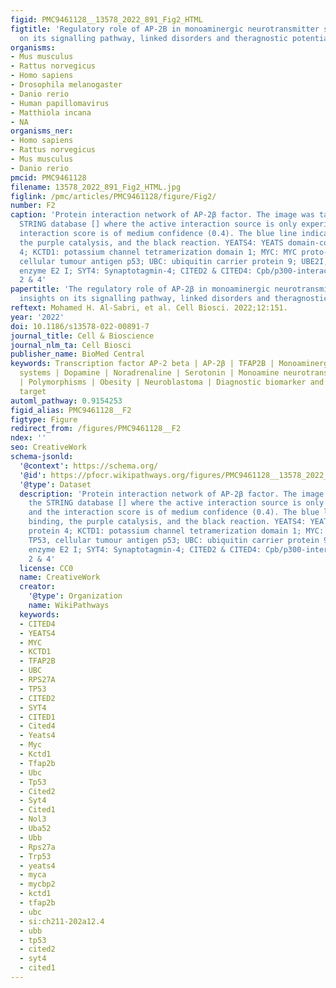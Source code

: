 ```yaml
---
figid: PMC9461128__13578_2022_891_Fig2_HTML
figtitle: 'Regulatory role of AP-2B in monoaminergic neurotransmitter systems: insights
  on its signalling pathway, linked disorders and theragnostic potential'
organisms:
- Mus musculus
- Rattus norvegicus
- Homo sapiens
- Drosophila melanogaster
- Danio rerio
- Human papillomavirus
- Matthiola incana
- NA
organisms_ner:
- Homo sapiens
- Rattus norvegicus
- Mus musculus
- Danio rerio
pmcid: PMC9461128
filename: 13578_2022_891_Fig2_HTML.jpg
figlink: /pmc/articles/PMC9461128/figure/Fig2/
number: F2
caption: 'Protein interaction network of AP-2β factor. The image was taken from the
  STRING database [] where the active interaction source is only experiments and the
  interaction score is of medium confidence (0.4). The blue line indicates binding,
  the purple catalysis, and the black reaction. YEATS4: YEATS domain-containing protein
  4; KCTD1: potassium channel tetramerization domain 1; MYC: MYC proto-oncogene; TP53,
  cellular tumour antigen p53; UBC: ubiquitin carrier protein 9; UBE2I, ubiquitin-conjugating
  enzyme E2 I; SYT4: Synaptotagmin-4; CITED2 & CITED4: Cpb/p300-interacting transactivator
  2 & 4'
papertitle: 'The regulatory role of AP-2β in monoaminergic neurotransmitter systems:
  insights on its signalling pathway, linked disorders and theragnostic potential.'
reftext: Mohamed H. Al-Sabri, et al. Cell Biosci. 2022;12:151.
year: '2022'
doi: 10.1186/s13578-022-00891-7
journal_title: Cell & Bioscience
journal_nlm_ta: Cell Biosci
publisher_name: BioMed Central
keywords: Transcription factor AP-2 beta | AP-2β | TFAP2Β | Monoaminergic neurotransmitter
  systems | Dopamine | Noradrenaline | Serotonin | Monoamine neurotransmitter disorders
  | Polymorphisms | Obesity | Neuroblastoma | Diagnostic biomarker and therapeutic
  target
automl_pathway: 0.9154253
figid_alias: PMC9461128__F2
figtype: Figure
redirect_from: /figures/PMC9461128__F2
ndex: ''
seo: CreativeWork
schema-jsonld:
  '@context': https://schema.org/
  '@id': https://pfocr.wikipathways.org/figures/PMC9461128__13578_2022_891_Fig2_HTML.html
  '@type': Dataset
  description: 'Protein interaction network of AP-2β factor. The image was taken from
    the STRING database [] where the active interaction source is only experiments
    and the interaction score is of medium confidence (0.4). The blue line indicates
    binding, the purple catalysis, and the black reaction. YEATS4: YEATS domain-containing
    protein 4; KCTD1: potassium channel tetramerization domain 1; MYC: MYC proto-oncogene;
    TP53, cellular tumour antigen p53; UBC: ubiquitin carrier protein 9; UBE2I, ubiquitin-conjugating
    enzyme E2 I; SYT4: Synaptotagmin-4; CITED2 & CITED4: Cpb/p300-interacting transactivator
    2 & 4'
  license: CC0
  name: CreativeWork
  creator:
    '@type': Organization
    name: WikiPathways
  keywords:
  - CITED4
  - YEATS4
  - MYC
  - KCTD1
  - TFAP2B
  - UBC
  - RPS27A
  - TP53
  - CITED2
  - SYT4
  - CITED1
  - Cited4
  - Yeats4
  - Myc
  - Kctd1
  - Tfap2b
  - Ubc
  - Tp53
  - Cited2
  - Syt4
  - Cited1
  - Nol3
  - Uba52
  - Ubb
  - Rps27a
  - Trp53
  - yeats4
  - myca
  - mycbp2
  - kctd1
  - tfap2b
  - ubc
  - si:ch211-202a12.4
  - ubb
  - tp53
  - cited2
  - syt4
  - cited1
---
```

